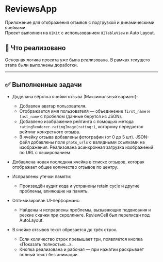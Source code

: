 # ReviewsApp

Приложение для отображения отзывов с подгрузкой и динамическими ячейками.  
Проект выполнен на `UIKit` с использованием `UITableView` и Auto Layout.

## 🚀 Что реализовано

Основная логика проекта уже была реализована. В рамках текущего этапа были выполнены доработки.

---

## ✅ Выполненные задачи


- Доделана вёрстка ячейки отзыва (Максимальный вариант):
  - Добавлен аватар пользователя.
  - Отображается имя пользователя — объединение `first_name` и `last_name` с пробелом (данные берутся из JSON).
  - Добавлено изображение рейтинга с помощью метода `ratingRenderer.ratingImage(rating:)`, которому передается рейтинг конкретного отзыва.
  - В ячейку отзыва добавлены фотографии (от 0 до 5 шт). JSON-файл добавлены поле `photo_urls` с валидными ссылками на изображения. Реализована асинхронная загрузка изображений по URL с кэшированием

- Добавлена новая последняя ячейка в списке отзывов, которая отображает общее количество отзывов по центру.

- Исправлены утечки памяти:
  - Произведён аудит кода и устранены retain cycle и другие проблемы, влияющие на память.

- Оптимизирован UI-перформанс:
  - Найдены и исправлены проблемы, вызывающие подвисания и резкие скачки при скроллинге. ReviewCell был переписан под AutoLayout.

- В ячейке отзывов текст обрезается до трёх строк.
  - Если количество строк превышает три, появляется кнопка «Показать полностью...».
  - Кнопка реализована и рабочая — при нажатии раскрывает полный текст без анимации.







